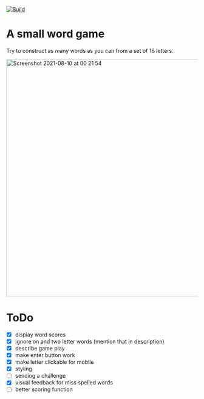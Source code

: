 [![Build](https://github.com/Velrok/word-wizard/actions/workflows/build.yml/badge.svg?branch=main)](https://github.com/Velrok/word-wizard/actions/workflows/build.yml)

# A small word game

Try to construct as many words as you can from a set of 16 letters.


<img width="625" alt="Screenshot 2021-08-10 at 00 21 54" src="https://user-images.githubusercontent.com/34974/128786305-b6c223e5-7d25-4744-9aec-cd903e85de40.png">



# ToDo

- [x] display word scores
- [x] ignore on and two letter words (mention that in description)
- [x] describe game play
- [x] make enter button work
- [x] make letter clickable for mobile
- [x] styling
- [ ] sending a challenge
- [x] visual feedback for miss spelled words
- [ ] better scoring function

